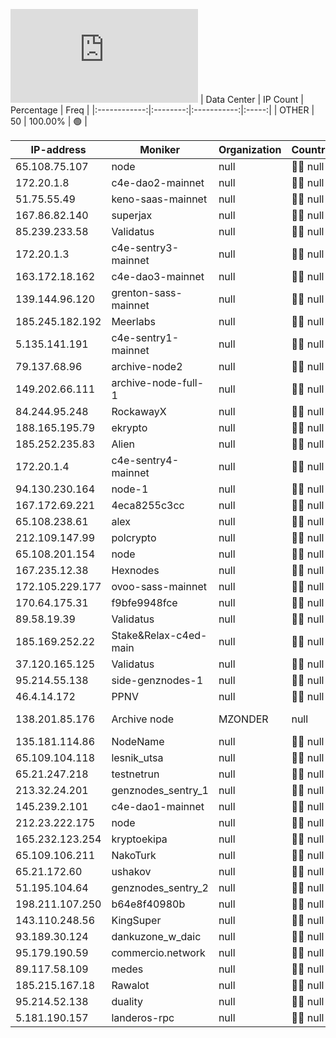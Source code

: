 ![Diagramm](https://github.com/obajay/StateSync-snapshots/blob/main/Projects/C4E/1/README.md)
| Data Center | IP Count | Percentage | Freq |
|:------------:|:--------:|:-----------:|:-----:|
| OTHER | 50 | 100.00% | 🟢 |

<!-- START_TABLE -->
| IP-address | Moniker | Organization | Country | City |
|-------------|---------|---------------|---------|------|
| 65.108.75.107 | node | null | 🏴‍☠️ null | null |
| 172.20.1.8 | c4e-dao2-mainnet | null | 🏴‍☠️ null | null |
| 51.75.55.49 | keno-saas-mainnet | null | 🏴‍☠️ null | null |
| 167.86.82.140 | superjax | null | 🏴‍☠️ null | null |
| 85.239.233.58 | Validatus | null | 🏴‍☠️ null | null |
| 172.20.1.3 | c4e-sentry3-mainnet | null | 🏴‍☠️ null | null |
| 163.172.18.162 | c4e-dao3-mainnet | null | 🏴‍☠️ null | null |
| 139.144.96.120 | grenton-sass-mainnet | null | 🏴‍☠️ null | null |
| 185.245.182.192 | Meerlabs | null | 🏴‍☠️ null | null |
| 5.135.141.191 | c4e-sentry1-mainnet | null | 🏴‍☠️ null | null |
| 79.137.68.96 | archive-node2 | null | 🏴‍☠️ null | null |
| 149.202.66.111 | archive-node-full-1 | null | 🏴‍☠️ null | null |
| 84.244.95.248 | RockawayX | null | 🏴‍☠️ null | null |
| 188.165.195.79 | ekrypto | null | 🏴‍☠️ null | null |
| 185.252.235.83 | Alien | null | 🏴‍☠️ null | null |
| 172.20.1.4 | c4e-sentry4-mainnet | null | 🏴‍☠️ null | null |
| 94.130.230.164 | node-1 | null | 🏴‍☠️ null | null |
| 167.172.69.221 | 4eca8255c3cc | null | 🏴‍☠️ null | null |
| 65.108.238.61 | alex | null | 🏴‍☠️ null | null |
| 212.109.147.99 | polcrypto | null | 🏴‍☠️ null | null |
| 65.108.201.154 | node | null | 🏴‍☠️ null | null |
| 167.235.12.38 | Hexnodes | null | 🏴‍☠️ null | null |
| 172.105.229.177 | ovoo-sass-mainnet | null | 🏴‍☠️ null | null |
| 170.64.175.31 | f9bfe9948fce | null | 🏴‍☠️ null | null |
| 89.58.19.39 | Validatus | null | 🏴‍☠️ null | null |
| 185.169.252.22 | Stake&Relax-c4ed-main | null | 🏴‍☠️ null | null |
| 37.120.165.125 | Validatus | null | 🏴‍☠️ null | null |
| 95.214.55.138 | side-genznodes-1 | null | 🏴‍☠️ null | null |
| 46.4.14.172 | PPNV | null | 🏴‍☠️ null | null |
| 138.201.85.176 | Archive node | MZONDER | null | 🏴‍☠️ null | null |
| 135.181.114.86 | NodeName | null | 🏴‍☠️ null | null |
| 65.109.104.118 | lesnik_utsa | null | 🏴‍☠️ null | null |
| 65.21.247.218 | testnetrun | null | 🏴‍☠️ null | null |
| 213.32.24.201 | genznodes_sentry_1 | null | 🏴‍☠️ null | null |
| 145.239.2.101 | c4e-dao1-mainnet | null | 🏴‍☠️ null | null |
| 212.23.222.175 | node | null | 🏴‍☠️ null | null |
| 165.232.123.254 | kryptoekipa | null | 🏴‍☠️ null | null |
| 65.109.106.211 | NakoTurk | null | 🏴‍☠️ null | null |
| 65.21.172.60 | ushakov | null | 🏴‍☠️ null | null |
| 51.195.104.64 | genznodes_sentry_2 | null | 🏴‍☠️ null | null |
| 198.211.107.250 | b64e8f40980b | null | 🏴‍☠️ null | null |
| 143.110.248.56 | KingSuper | null | 🏴‍☠️ null | null |
| 93.189.30.124 | dankuzone_w_daic | null | 🏴‍☠️ null | null |
| 95.179.190.59 | commercio.network | null | 🏴‍☠️ null | null |
| 89.117.58.109 | medes | null | 🏴‍☠️ null | null |
| 185.215.167.18 | Rawalot | null | 🏴‍☠️ null | null |
| 95.214.52.138 | duality | null | 🏴‍☠️ null | null |
| 5.181.190.157 | landeros-rpc | null | 🏴‍☠️ null | null |

<!-- END_TABLE -->